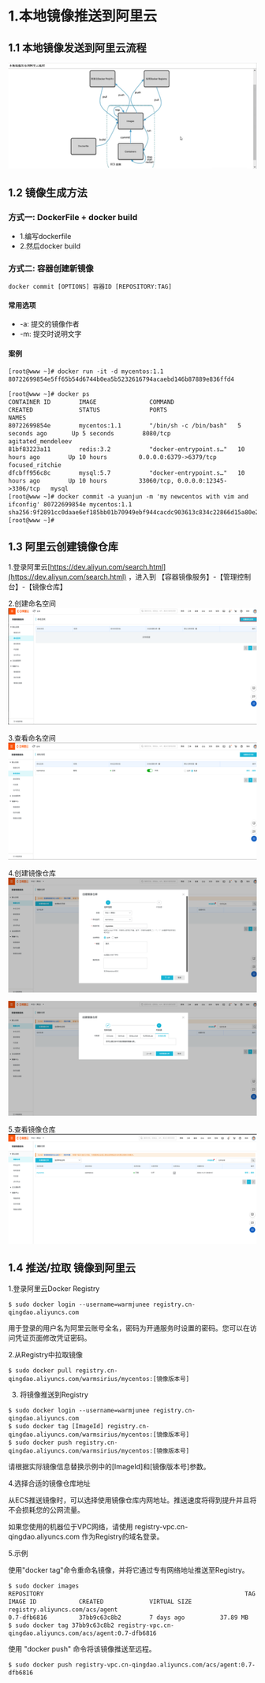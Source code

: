 # 1.本地镜像推送到阿里云

## 1.1 本地镜像发送到阿里云流程

![](../assets/阿里云ecsdocker流程.png)

## 1.2 镜像生成方法

### 方式一: DockerFile + docker build
* 1.编写dockerfile
* 2.然后docker build

### 方式二: 容器创建新镜像

```shell script
docker commit [OPTIONS] 容器ID [REPOSITORY:TAG]
```
#### 常用选项
* -a: 提交的镜像作者
* -m: 提交时说明文字

#### 案例

```shell script
[root@www ~]# docker run -it -d mycentos:1.1
80722699854e5ff65b54d6744b0ea5b5232616794acaebd146b87889e836ffd4
```

```shell script
[root@www ~]# docker ps
CONTAINER ID        IMAGE               COMMAND                  CREATED             STATUS              PORTS                                NAMES
80722699854e        mycentos:1.1        "/bin/sh -c /bin/bash"   5 seconds ago       Up 5 seconds        8080/tcp                             agitated_mendeleev
81bf83223a11        redis:3.2           "docker-entrypoint.s…"   10 hours ago        Up 10 hours         0.0.0.0:6379->6379/tcp               focused_ritchie
dfcbff956c8c        mysql:5.7           "docker-entrypoint.s…"   10 hours ago        Up 10 hours         33060/tcp, 0.0.0.0:12345->3306/tcp   mysql
[root@www ~]# docker commit -a yuanjun -m 'my newcentos with vim and ifconfig' 80722699854e mycentos:1.1
sha256:9f2891cc0daae6ef185bb01b70949ebf944cacdc903613c834c22866d15a80e2
[root@www ~]#
```


## 1.3 阿里云创建镜像仓库

1.登录阿里云[https://dev.aliyun.com/search.html](https://dev.aliyun.com/search.html) ，进入到 【容器镜像服务】-【管理控制台】-【镜像仓库】

2.创建命名空间
![](../assets/创建命名空间.png)

3.查看命名空间
![](../assets/查看命名空间.png)

4.创建镜像仓库
![](../assets/创建镜像仓库.png)

![](../assets/创建镜像仓库选择本地仓库.png)

5.查看镜像仓库
![](../assets/查看镜像仓库.png)


## 1.4 推送/拉取 镜像到阿里云

1.登录阿里云Docker Registry
```shell script
$ sudo docker login --username=warmjunee registry.cn-qingdao.aliyuncs.com
```
用于登录的用户名为阿里云账号全名，密码为开通服务时设置的密码。您可以在访问凭证页面修改凭证密码。

2.从Registry中拉取镜像
```shell script
$ sudo docker pull registry.cn-qingdao.aliyuncs.com/warmsirius/mycentos:[镜像版本号]
```

3. 将镜像推送到Registry
```shell script
$ sudo docker login --username=warmjunee registry.cn-qingdao.aliyuncs.com
$ sudo docker tag [ImageId] registry.cn-qingdao.aliyuncs.com/warmsirius/mycentos:[镜像版本号]
$ sudo docker push registry.cn-qingdao.aliyuncs.com/warmsirius/mycentos:[镜像版本号]
```
请根据实际镜像信息替换示例中的[ImageId]和[镜像版本号]参数。

4.选择合适的镜像仓库地址

从ECS推送镜像时，可以选择使用镜像仓库内网地址。推送速度将得到提升并且将不会损耗您的公网流量。

如果您使用的机器位于VPC网络，请使用 registry-vpc.cn-qingdao.aliyuncs.com 作为Registry的域名登录。

5.示例

使用"docker tag"命令重命名镜像，并将它通过专有网络地址推送至Registry。

```shell script
$ sudo docker images
REPOSITORY                                                         TAG                 IMAGE ID            CREATED             VIRTUAL SIZE
registry.aliyuncs.com/acs/agent                                    0.7-dfb6816         37bb9c63c8b2        7 days ago          37.89 MB
$ sudo docker tag 37bb9c63c8b2 registry-vpc.cn-qingdao.aliyuncs.com/acs/agent:0.7-dfb6816
```

使用 "docker push" 命令将该镜像推送至远程。

```shell script
$ sudo docker push registry-vpc.cn-qingdao.aliyuncs.com/acs/agent:0.7-dfb6816
```

